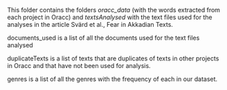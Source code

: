 This folder contains the folders *oracc_data* (with the words extracted from each project in Oracc) and *textsAnalysed* with the text files used for the analyses in the article Svärd et al., Fear in Akkadian Texts.

documents_used
is a list of all the documents used for the text files analysed

duplicateTexts
is a list of texts that are duplicates of texts in other projects in Oracc and that have not been used for analysis.

genres
is a list of all the genres with the frequency of each in our dataset. 
